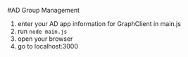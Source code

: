 #AD Group Management
1. enter your AD app information for GraphClient in main.js
2. run `node main.js`
3. open your browser
4. go to localhost:3000

